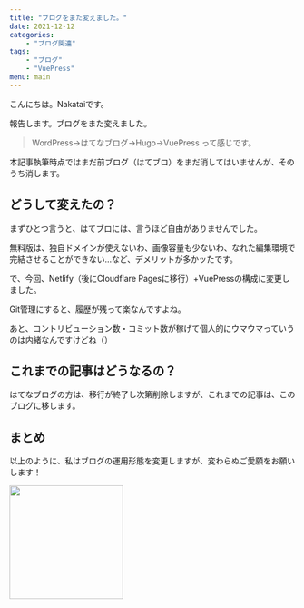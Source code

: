 ```yaml
---
title: "ブログをまた変えました。"
date: 2021-12-12
categories: 
    - "ブログ関連"
tags: 
    - "ブログ"
    - "VuePress"
menu: main
---
```


こんにちは。Nakataiです。

報告します。ブログをまた変えました。

<!--more-->

> WordPress→はてなブログ→Hugo→VuePress
って感じです。

本記事執筆時点ではまだ前ブログ（はてブロ）をまだ消してはいませんが、そのうち消します。

## どうして変えたの？

まずひとつ言うと、はてブロには、言うほど自由がありませんでした。

無料版は、独自ドメインが使えないわ、画像容量も少ないわ、なれた編集環境で完結させることができない...など、デメリットが多かッたです。

で、今回、Netlify（後にCloudflare Pagesに移行）+VuePressの構成に変更しました。

Git管理にすると、履歴が残って楽なんですよね。

あと、コントリビューション数・コミット数が稼げて個人的にウマウマっていうのは内緒なんですけどね（）

## これまでの記事はどうなるの？

はてなブログの方は、移行が終了し次第削除しますが、これまでの記事は、このブログに移します。

## まとめ

以上のように、私はブログの運用形態を変更しますが、変わらぬご愛願をお願いします！

<img src="https://cdn.nakatai.ga/img/sign.webp" width="200">

<Disqus/>
